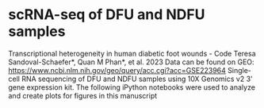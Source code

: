 # scRNA-seq of DFU and NDFU samples
Transcriptional heterogeneity in human diabetic foot wounds - Code
Teresa Sandoval-Schaefer*, Quan M Phan*, et al. 2023
Data can be found on GEO: https://www.ncbi.nlm.nih.gov/geo/query/acc.cgi?acc=GSE223964
Single-cell RNA sequencing of DFU and NDFU samples using 10X Genomics v2 3' gene expression kit.
The following iPython notebooks were used to analyze and create plots for figures in this manuscript
